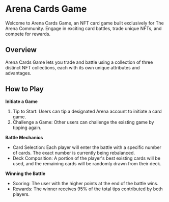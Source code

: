 # Arena Cards Game

Welcome to Arena Cards Game, an NFT card game built exclusively for The Arena Community. Engage in exciting card battles, trade unique NFTs, and compete for rewards.

## Overview

Arena Cards Game lets you trade and battle using a collection of three distinct NFT collections, each with its own unique attributes and advantages.

## How to Play

**Initiate a Game**

1. Tip to Start: Users can tip a designated Arena account to initiate a card game.
2. Challenge a Game: Other users can challenge the existing game by tipping again.

**Battle Mechanics**

- Card Selection: Each player will enter the battle with a specific number of cards. The exact number is currently being rebalanced.
- Deck Composition: A portion of the player's best existing cards will be used, and the remaining cards will be randomly drawn from their deck.

**Winning the Battle**

- Scoring: The user with the higher points at the end of the battle wins.
- Rewards: The winner receives 95% of the total tips contributed by both players.
